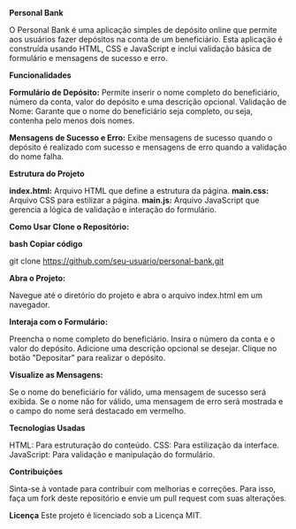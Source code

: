 **Personal Bank**

O Personal Bank é uma aplicação simples de depósito online que permite aos usuários fazer depósitos na conta de um beneficiário. Esta aplicação é construída usando HTML, CSS e JavaScript e inclui validação básica de formulário e mensagens de sucesso e erro.

**Funcionalidades**

**Formulário de Depósito:** Permite inserir o nome completo do beneficiário, número da conta, valor do depósito e uma descrição opcional.
Validação de Nome: Garante que o nome do beneficiário seja completo, ou seja, contenha pelo menos dois nomes.

**Mensagens de Sucesso e Erro:** Exibe mensagens de sucesso quando o depósito é realizado com sucesso e mensagens de erro quando a validação do nome falha.

**Estrutura do Projeto**

**index.html:** Arquivo HTML que define a estrutura da página.
**main.css:** Arquivo CSS para estilizar a página.
**main.js:** Arquivo JavaScript que gerencia a lógica de validação e interação do formulário.

**Como Usar
Clone o Repositório:**

**bash
Copiar código**

git clone https://github.com/seu-usuario/personal-bank.git

**Abra o Projeto:**

Navegue até o diretório do projeto e abra o arquivo index.html em um navegador.

**Interaja com o Formulário:**

Preencha o nome completo do beneficiário.
Insira o número da conta e o valor do depósito.
Adicione uma descrição opcional se desejar.
Clique no botão "Depositar" para realizar o depósito.

**Visualize as Mensagens:**

Se o nome do beneficiário for válido, uma mensagem de sucesso será exibida.
Se o nome não for válido, uma mensagem de erro será mostrada e o campo do nome será destacado em vermelho.

**Tecnologias Usadas**

HTML: Para estruturação do conteúdo.
CSS: Para estilização da interface.
JavaScript: Para validação e manipulação do formulário.

**Contribuições**

Sinta-se à vontade para contribuir com melhorias e correções. Para isso, faça um fork deste repositório e envie um pull request com suas alterações.

**Licença**
Este projeto é licenciado sob a Licença MIT.

